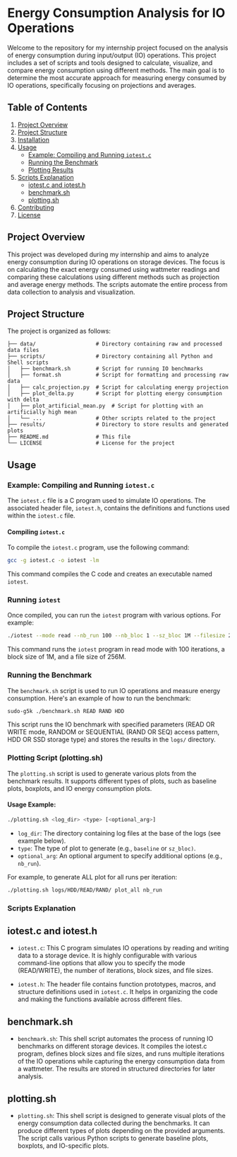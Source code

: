 # Energy Consumption Analysis for IO Operations

Welcome to the repository for my internship project focused on the analysis of energy consumption during input/output (IO) operations. This project includes a set of scripts and tools designed to calculate, visualize, and compare energy consumption using different methods. The main goal is to determine the most accurate approach for measuring energy consumed by IO operations, specifically focusing on projections and averages.

## Table of Contents

1. [Project Overview](#project-overview)
2. [Project Structure](#project-structure)
3. [Installation](#installation)
4. [Usage](#usage)
    - [Example: Compiling and Running `iotest.c`](#example-compiling-and-running-iotestc)
    - [Running the Benchmark](#running-the-benchmark)
    - [Plotting Results](#plotting-results)
5. [Scripts Explanation](#scripts-explanation)
    - [iotest.c and iotest.h](#iotestc-and-iotesth)
    - [benchmark.sh](#benchmarksh)
    - [plotting.sh](#plottingsh)
6. [Contributing](#contributing)
7. [License](#license)

## Project Overview

This project was developed during my internship and aims to analyze energy consumption during IO operations on storage devices. The focus is on calculating the exact energy consumed using wattmeter readings and comparing these calculations using different methods such as projection and average energy methods. The scripts automate the entire process from data collection to analysis and visualization.

## Project Structure

The project is organized as follows:

```plaintext
├── data/                   # Directory containing raw and processed data files
├── scripts/                # Directory containing all Python and Shell scripts
│   ├── benchmark.sh        # Script for running IO benchmarks
│   ├── format.sh           # Script for formatting and processing raw data
│   ├── calc_projection.py  # Script for calculating energy projection
│   ├── plot_delta.py       # Script for plotting energy consumption with delta
│   ├── plot_artificial_mean.py  # Script for plotting with an artificially high mean
│   └── ...                 # Other scripts related to the project
├── results/                # Directory to store results and generated plots
├── README.md               # This file
└── LICENSE                 # License for the project
```

## Usage

### Example: Compiling and Running `iotest.c`

The `iotest.c` file is a C program used to simulate IO operations. The associated header file, `iotest.h`, contains the definitions and functions used within the `iotest.c` file.

#### Compiling `iotest.c`

To compile the `iotest.c` program, use the following command:

```bash
gcc -g iotest.c -o iotest -lm
```

This command compiles the C code and creates an executable named `iotest`.

### Running `iotest`

Once compiled, you can run the `iotest` program with various options. For example:

```bash
./iotest --mode read --nb_run 100 --nb_bloc 1 --sz_bloc 1M --filesize 256M
```

This command runs the `iotest` program in read mode with 100 iterations, a block size of 1M, and a file size of 256M.

### Running the Benchmark

The `benchmark.sh` script is used to run IO operations and measure energy consumption. Here's an example of how to run the benchmark:

```bash
sudo-g5k ./benchmark.sh READ RAND HDD
```

This script runs the IO benchmark with specified parameters (READ OR WRITE mode, RANDOM or SEQUENTIAL (RAND OR SEQ) access pattern, HDD OR SSD storage type) and stores the results in the `logs/` directory.

### Plotting Script (plotting.sh)

The `plotting.sh` script is used to generate various plots from the benchmark results. It supports different types of plots, such as baseline plots, boxplots, and IO energy consumption plots.

#### Usage Example:

```bash
./plotting.sh <log_dir> <type> [<optional_arg>]
```
- `log_dir`: The directory containing log files at the base of the logs (see example below).
- `type`: The type of plot to generate (e.g., `baseline` or `sz_bloc)`.
- `optional_arg`: An optional argument to specify additional options (e.g., `nb_run`).

For example, to generate ALL plot for all runs per iteration:

```bash
./plotting.sh logs/HDD/READ/RAND/ plot_all nb_run
```

### Scripts Explanation
## iotest.c and iotest.h

- `iotest.c`: This C program simulates IO operations by reading and writing data to a storage device. It is highly configurable with various command-line options that allow you to specify the mode (READ/WRITE), the number of iterations, block sizes, and file sizes.

- `iotest.h`: The header file contains function prototypes, macros, and structure definitions used in `iotest.c`. It helps in organizing the code and making the functions available across different files.

## benchmark.sh

- `benchmark.sh`: This shell script automates the process of running IO benchmarks on different storage devices. It compiles the iotest.c program, defines block sizes and file sizes, and runs multiple iterations of the IO operations while capturing the energy consumption data from a wattmeter. The results are stored in structured directories for later analysis.

## plotting.sh

- `plotting.sh`: This shell script is designed to generate visual plots of the energy consumption data collected during the benchmarks. It can produce different types of plots depending on the provided arguments. The script calls various Python scripts to generate baseline plots, boxplots, and IO-specific plots.
